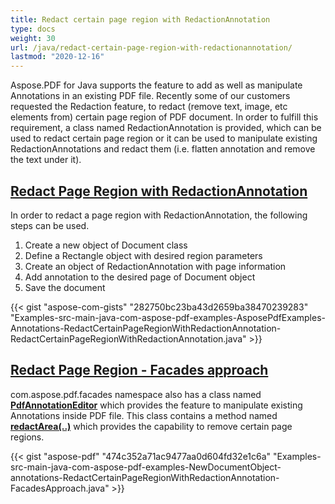 ```yaml
---
title: Redact certain page region with RedactionAnnotation
type: docs
weight: 30
url: /java/redact-certain-page-region-with-redactionannotation/
lastmod: "2020-12-16"
---
```


Aspose.PDF for Java supports the feature to add as well as manipulate Annotations in an existing PDF file. Recently some of our customers requested the Redaction feature, to redact (remove text, image, etc elements from) certain page region of PDF document. In order to fulfill this requirement, a class named RedactionAnnotation is provided, which can be used to redact certain page region or it can be used to manipulate existing RedactionAnnotations and redact them (i.e. flatten annotation and remove the text under it).
## <ins>**Redact Page Region with RedactionAnnotation**
In order to redact a page region with RedactionAnnotation, the following steps can be used.

1. Create a new object of Document class
1. Define a Rectangle object with desired region parameters
1. Create an object of RedactionAnnotation with page information
1. Add annotation to the desired page of Document object
1. Save the document 

{{< gist "aspose-com-gists" "282750bc23ba43d2659ba38470239283" "Examples-src-main-java-com-aspose-pdf-examples-AsposePdfExamples-Annotations-RedactCertainPageRegionWithRedactionAnnotation-RedactCertainPageRegionWithRedactionAnnotation.java" >}}
##  <ins>**Redact Page Region - Facades approach**
com.aspose.pdf.facades namespace also has a class named [**PdfAnnotationEditor**](https://apireference.aspose.com/java/pdf/com.aspose.pdf.facades/PdfAnnotationEditor) which provides the feature to manipulate existing Annotations inside PDF file. This class contains a method named [**redactArea(..)**](https://apireference.aspose.com/java/pdf/com.aspose.pdf.facades/PdfAnnotationEditor#redactArea-int-com.aspose.pdf.Rectangle-java.awt.Color-) which provides the capability to remove certain page regions.

{{< gist "aspose-pdf" "474c352a71ac9477aa0d604fd32e1c6a" "Examples-src-main-java-com-aspose-pdf-examples-NewDocumentObject-annotations-RedactCertainPageRegionWithRedactionAnnotation-FacadesApproach.java" >}}
